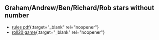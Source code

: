 ## Graham/Andrew/Ben/Richard/Rob stars without number

* [rules pdf](swn-rules.pdf){:target="_blank" rel="noopener"}
* [roll20 game](https://app.roll20.net/campaigns/details/6533390){:target="_blank" rel="noopener"}
